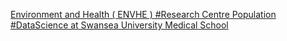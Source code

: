 [Environment and Health ( ENVHE ) #Research Centre   Population #DataScience at Swansea University Medical School](https://qi.tc/qi/115054)